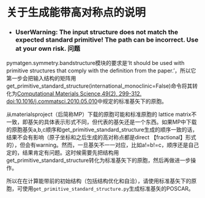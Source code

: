 # 关于生成能带高对称点的说明
-   ###  UserWarning: The input structure does not match the expected standard primitive! The path can be incorrect. Use at your own risk. 问题

pymatgen.symmetry.bandstructure模块的要求是‘It should be used with primitive structures that comply with the definition from the paper.’，所以它第一步会把输入结构的矩阵用get_primitive_standard_structure(international_monoclinic=False)命令将其转化为[Computational Materials Science,49(2), 299-312. doi:10.1016/j.commatsci.2010.05.010](https://www.sciencedirect.com/science/article/pii/S0927025610002697)中规定的标准基矢下的原胞。

从materialsproject（后简称MP）下载的原胞可能和标准原胞的 lattice matrix不一致，即基矢的具体表示形式不同，但代表的基矢还是一个东西。如果MP中下载的原胞基矢a,b,c顺序和get_primitive_standard_structure生成的顺序一致的话，结果不会有影响（原子坐标和之后生成的高对称点都是direct 【fractional】形式的），但会有warning。然而，一旦基矢不一一对应，比如a!=b!=c，顺序还是自己定的，结果肯定有问题。这时候需要先把结构用get_primitive_standard_structure转化为标准基矢下的原胞，然后再做进一步操作。


所以在在计算能带前的初始结构（包括结构优化和自洽），请使用标准基矢下的原胞，可使用`get_primitive_standard_structure.py`生成标准基矢的POSCAR。
